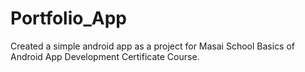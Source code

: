 # Portfolio_App

Created a simple android app as a project for Masai School Basics of Android App Development Certificate Course.

